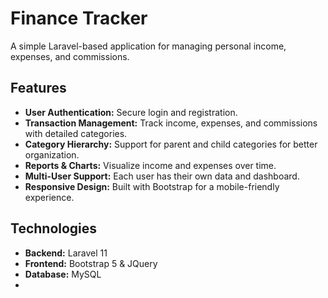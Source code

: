 <h1>Finance Tracker</h1>
<p>A simple Laravel-based application for managing personal income, expenses, and commissions.</p>

<h2>Features</h2>
<ul>
    <li><strong>User Authentication:</strong> Secure login and registration.</li>
    <li><strong>Transaction Management:</strong> Track income, expenses, and commissions with detailed categories.</li>
    <li><strong>Category Hierarchy:</strong> Support for parent and child categories for better organization.</li>
    <li><strong>Reports & Charts:</strong> Visualize income and expenses over time.</li>
    <li><strong>Multi-User Support:</strong> Each user has their own data and dashboard.</li>
    <li><strong>Responsive Design:</strong> Built with Bootstrap for a mobile-friendly experience.</li>
</ul>

<h2>Technologies</h2>
<ul>
    <li><strong>Backend:</strong> Laravel 11</li>
    <li><strong>Frontend:</strong> Bootstrap 5 & JQuery</li>
    <li><strong>Database:</strong> MySQL</li><li>
</ul>
